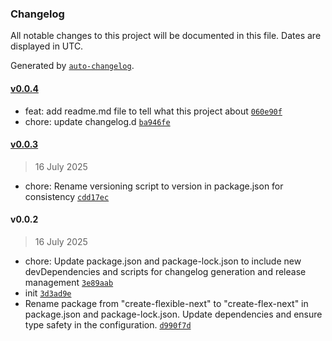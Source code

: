 ### Changelog

All notable changes to this project will be documented in this file. Dates are displayed in UTC.

Generated by [`auto-changelog`](https://github.com/CookPete/auto-changelog).

#### [v0.0.4](https://github.com/rafadlis/create-flex-next/compare/v0.0.3...v0.0.4)

- feat: add readme.md file to tell what this project about [`060e90f`](https://github.com/rafadlis/create-flex-next/commit/060e90f423caa4a3f8e7fc26001953c5b17be28d)
- chore: update changelog.d [`ba946fe`](https://github.com/rafadlis/create-flex-next/commit/ba946fec957fb7fcfd83830e6f0afc2e338ddb11)

#### [v0.0.3](https://github.com/rafadlis/create-flex-next/compare/v0.0.2...v0.0.3)

> 16 July 2025

- chore: Rename versioning script to version in package.json for consistency [`cdd17ec`](https://github.com/rafadlis/create-flex-next/commit/cdd17ec973c1d7956f71f0582eb84eacb8794820)

#### v0.0.2

> 16 July 2025

- chore: Update package.json and package-lock.json to include new devDependencies and scripts for changelog generation and release management [`3e89aab`](https://github.com/rafadlis/create-flex-next/commit/3e89aab7fc77ba4e76e5147947535b9ff4561939)
- init [`3d3ad9e`](https://github.com/rafadlis/create-flex-next/commit/3d3ad9e973f255ca0b4b31234a9ad5b30a1a5a2a)
- Rename package from "create-flexible-next" to "create-flex-next" in package.json and package-lock.json. Update dependencies and ensure type safety in the configuration. [`d990f7d`](https://github.com/rafadlis/create-flex-next/commit/d990f7dc9e864646b9ec70703320bb8038264940)
